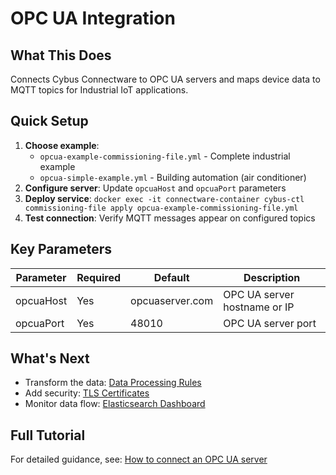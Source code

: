 # OPC UA Integration

## What This Does
Connects Cybus Connectware to OPC UA servers and maps device data to MQTT topics for Industrial IoT applications.

## Quick Setup
1. **Choose example**: 
   - `opcua-example-commissioning-file.yml` - Complete industrial example
   - `opcua-simple-example.yml` - Building automation (air conditioner)
2. **Configure server**: Update `opcuaHost` and `opcuaPort` parameters
3. **Deploy service**: `docker exec -it connectware-container cybus-ctl commissioning-file apply opcua-example-commissioning-file.yml`
4. **Test connection**: Verify MQTT messages appear on configured topics

## Key Parameters
| Parameter | Required | Default | Description |
|-----------|----------|---------|-------------|
| opcuaHost | Yes | opcuaserver.com | OPC UA server hostname or IP |
| opcuaPort | Yes | 48010 | OPC UA server port |

## What's Next
- Transform the data: [Data Processing Rules](../../data-processing/01_transform/)
- Add security: [TLS Certificates](../mqtt-tls-certificates/)
- Monitor data flow: [Elasticsearch Dashboard](../../monitoring/elasticsearch/)

## Full Tutorial
For detailed guidance, see: [How to connect an OPC UA server](https://learn.cybus.io/lessons/how-to-connect-and-integrate-an-opcua-server/)